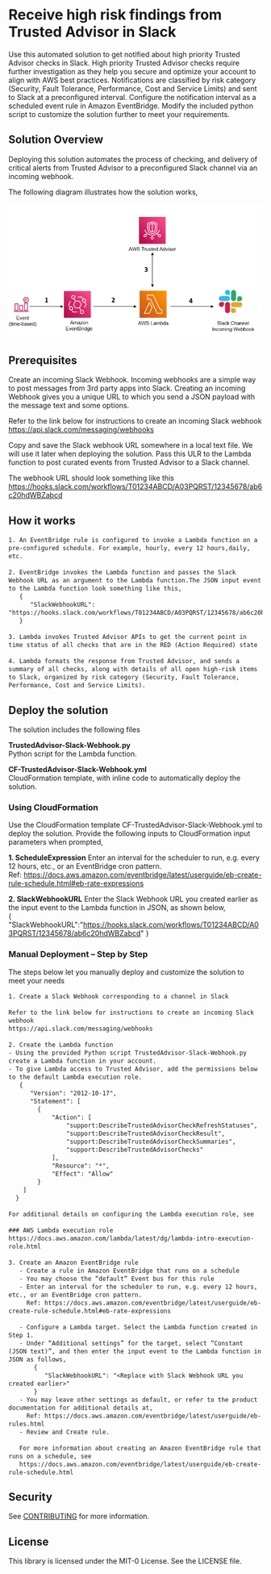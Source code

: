 # Receive high risk findings from Trusted Advisor in Slack

Use this automated solution to get notified about high priority Trusted Advisor checks in Slack. High priority Trusted Advisor checks require further investigation as they help you secure and optimize your account to align with AWS best practices. Notifications are classified by risk category (Security, Fault Tolerance, Performance, Cost and Service Limits) and sent to Slack at a preconfigured interval.  Configure the notification interval as a scheduled event rule in Amazon EventBridge. Modify the included python script to customize the solution further to meet your requirements.


## Solution Overview
Deploying this solution automates the process of checking, and delivery of critical alerts from Trusted Advisor to a preconfigured Slack channel via an incoming webhook.

The following diagram illustrates how the solution works,

![image](./TA-Slack-Arch.PNG)

## Prerequisites
Create an incoming Slack Webhook. Incoming webhooks are a simple way to post messages from 3rd party apps into Slack. Creating an incoming Webhook gives you a unique URL to which you send a JSON payload with the message text and some options.

Refer to the link below for instructions to create an incoming Slack webhook https://api.slack.com/messaging/webhooks

Copy and save the Slack webhook URL somewhere in a local text file. We will use it later when deploying the solution. Pass this ULR to the Lambda function to post curated events from Trusted Advisor to a Slack channel.

The webhook URL should look something like this https://hooks.slack.com/workflows/T01234ABCD/A03PQRST/12345678/ab6c20hdWBZabcd


## How it works
    1. An EventBridge rule is configured to invoke a Lambda function on a pre-configured schedule. For example, hourly, every 12 hours,daily, etc.

    2. EventBridge invokes the Lambda function and passes the Slack Webhook URL as an argument to the Lambda function.The JSON input event to the Lambda function look something like this,              
       {
          "SlackWebhookURL": "https://hooks.slack.com/workflows/T01234ABCD/A03PQRST/12345678/ab6c20hdWBZabcd"
       }

    3. Lambda invokes Trusted Advisor APIs to get the current point in time status of all checks that are in the RED (Action Required) state

    4. Lambda formats the response from Trusted Advisor, and sends a summary of all checks, along with details of all open high-risk items to Slack, organized by risk category (Security, Fault Tolerance, Performance, Cost and Service Limits).

## Deploy the solution

The solution includes the following files

**TrustedAdvisor-Slack-Webhook.py**  
Python script for the Lambda function. 

**CF-TrustedAdvisor-Slack-Webhook.yml**  
CloudFormation template, with inline code to automatically deploy the solution.   


### Using CloudFormation

Use the CloudFormation template CF-TrustedAdvisor-Slack-Webhook.yml to deploy the solution.  Provide the following inputs to CloudFormation input parameters when prompted,

**1. ScheduleExpression**
Enter an interval for the scheduler to run, e.g. every 12 hours, etc., or an EventBridge cron pattern.  
Ref: https://docs.aws.amazon.com/eventbridge/latest/userguide/eb-create-rule-schedule.html#eb-rate-expressions


**2. SlackWebhookURL**
Enter the Slack Webhook URL you created earlier as the input event to the Lambda function in JSON, as shown below,  
{
  "SlackWebhookURL":"https://hooks.slack.com/workflows/T01234ABCD/A03PQRST/12345678/ab6c20hdWBZabcd"
}

### Manual Deployment – Step by Step

The steps below let you manually deploy and customize the solution to meet your needs

    1. Create a Slack Webhook corresponding to a channel in Slack

    Refer to the link below for instructions to create an incoming Slack webhook 
    https://api.slack.com/messaging/webhooks

    2. Create the Lambda function 
    - Using the provided Python script TrustedAdvisor-Slack-Webhook.py create a Lambda function in your account. 
    - To give Lambda access to Trusted Advisor, add the permissions below to the default Lambda execution role.
       {
          "Version": "2012-10-17",
          "Statement": [
            {
                "Action": [
                    "support:DescribeTrustedAdvisorCheckRefreshStatuses",
                    "support:DescribeTrustedAdvisorCheckResult",
                    "support:DescribeTrustedAdvisorCheckSummaries",
                    "support:DescribeTrustedAdvisorChecks"
                ],
                "Resource": "*",
                "Effect": "Allow"
            }
        ]
      }

    For additional details on configuring the Lambda execution role, see
    
    ### AWS Lambda execution role
    https://docs.aws.amazon.com/lambda/latest/dg/lambda-intro-execution-role.html

    3. Create an Amazon EventBridge rule
       - Create a rule in Amazon EventBridge that runs on a schedule
       - You may choose the “default” Event bus for this rule
       - Enter an interval for the scheduler to run, e.g. every 12 hours, etc., or an EventBridge cron pattern. 
         Ref: https://docs.aws.amazon.com/eventbridge/latest/userguide/eb-create-rule-schedule.html#eb-rate-expressions

       - Configure a Lambda target. Select the Lambda function created in Step 1. 
       - Under “Additional settings” for the target, select “Constant (JSON text)”, and then enter the input event to the Lambda function in JSON as follows,
           {
              "SlackWebhookURL": "<Replace with Slack Webhook URL you created earlier>"
           }
       - You may leave other settings as default, or refer to the product documentation for additional details at, 
         Ref: https://docs.aws.amazon.com/eventbridge/latest/userguide/eb-rules.html
       - Review and Create rule. 

       For more information about creating an Amazon EventBridge rule that runs on a schedule, see  
       https://docs.aws.amazon.com/eventbridge/latest/userguide/eb-create-rule-schedule.html

## Security

See [CONTRIBUTING](CONTRIBUTING.md#security-issue-notifications) for more information.

## License

This library is licensed under the MIT-0 License. See the LICENSE file.

